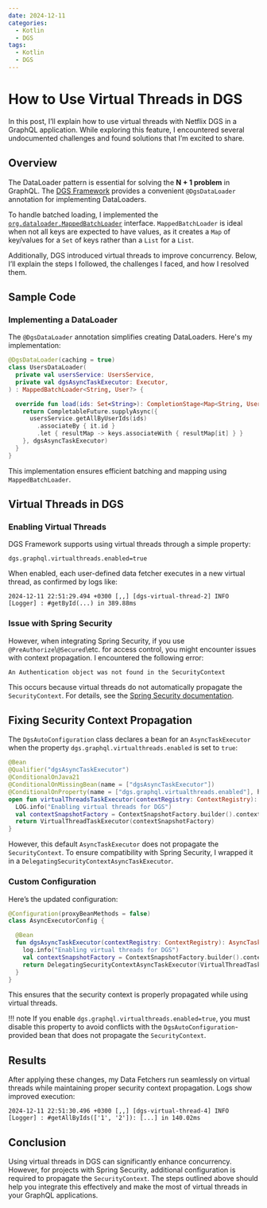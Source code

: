 ```yaml
---
date: 2024-12-11
categories:
  - Kotlin
  - DGS
tags:
  - Kotlin
  - DGS
---
```


# How to Use Virtual Threads in DGS

In this post, I’ll explain how to use virtual threads with Netflix DGS in a GraphQL application. While exploring this
feature, I encountered several undocumented challenges and found solutions that I’m excited to share.

<!-- more -->

## Overview

The DataLoader pattern is essential for solving the **N + 1 problem** in GraphQL.
The [DGS Framework](https://netflix.github.io/dgs/) provides a convenient `@DgsDataLoader` annotation for implementing
DataLoaders.

To handle batched loading, I implemented the [
`org.dataloader.MappedBatchLoader`](https://netflix.github.io/dgs/data-loaders/#mappedbatchloader) interface.
`MappedBatchLoader` is ideal when not all keys are expected to have values, as it creates a `Map` of key/values for a
`Set` of keys rather than a `List` for a `List`.

Additionally, DGS introduced virtual threads to improve concurrency. Below, I’ll explain the steps I followed, the
challenges I faced, and how I resolved them.

## Sample Code

### Implementing a DataLoader

The `@DgsDataLoader` annotation simplifies creating DataLoaders. Here's my implementation:

```kotlin
@DgsDataLoader(caching = true)
class UsersDataLoader(
  private val usersService: UsersService,
  private val dgsAsyncTaskExecutor: Executor,
) : MappedBatchLoader<String, User?> {

  override fun load(ids: Set<String>): CompletionStage<Map<String, User?>> {
    return CompletableFuture.supplyAsync({
      usersService.getAllByUserIds(ids)
        .associateBy { it.id }
        .let { resultMap -> keys.associateWith { resultMap[it] } }
    }, dgsAsyncTaskExecutor)
  }
}
```

This implementation ensures efficient batching and mapping using `MappedBatchLoader`.

## Virtual Threads in DGS

### Enabling Virtual Threads

DGS Framework supports using virtual threads through a simple property:

```properties
dgs.graphql.virtualthreads.enabled=true
```

When enabled, each user-defined data fetcher executes in a new virtual thread, as confirmed by logs like:

```
2024-12-11 22:51:29.494 +0300 [,,] [dgs-virtual-thread-2] INFO [Logger] : #getById(...) in 389.88ms
```

### Issue with Spring Security

However, when integrating Spring Security, if you use `@PreAuthorize`\\`@Secured`\etc. for access control, you might
encounter issues with context propagation. I encountered the following error:

```
An Authentication object was not found in the SecurityContext
```

This occurs because virtual threads do not automatically propagate the `SecurityContext`. For details, see
the [Spring Security documentation](https://docs.spring.io/spring-security/reference/features/integrations/concurrency.html).

## Fixing Security Context Propagation

The `DgsAutoConfiguration` class declares a bean for an `AsyncTaskExecutor` when the property
`dgs.graphql.virtualthreads.enabled` is set to `true`:

```kotlin
@Bean
@Qualifier("dgsAsyncTaskExecutor")
@ConditionalOnJava21
@ConditionalOnMissingBean(name = ["dgsAsyncTaskExecutor"])
@ConditionalOnProperty(name = ["dgs.graphql.virtualthreads.enabled"], havingValue = "true", matchIfMissing = false)
open fun virtualThreadsTaskExecutor(contextRegistry: ContextRegistry): AsyncTaskExecutor {
  LOG.info("Enabling virtual threads for DGS")
  val contextSnapshotFactory = ContextSnapshotFactory.builder().contextRegistry(contextRegistry).build()
  return VirtualThreadTaskExecutor(contextSnapshotFactory)
}
```

However, this default `AsyncTaskExecutor` does not propagate the `SecurityContext`. To ensure compatibility with Spring
Security, I wrapped it in a `DelegatingSecurityContextAsyncTaskExecutor`.

### Custom Configuration

Here’s the updated configuration:

```kotlin
@Configuration(proxyBeanMethods = false)
class AsyncExecutorConfig {

  @Bean
  fun dgsAsyncTaskExecutor(contextRegistry: ContextRegistry): AsyncTaskExecutor {
    log.info("Enabling virtual threads for DGS")
    val contextSnapshotFactory = ContextSnapshotFactory.builder().contextRegistry(contextRegistry).build()
    return DelegatingSecurityContextAsyncTaskExecutor(VirtualThreadTaskExecutor(contextSnapshotFactory))
  }
}
```

This ensures that the security context is properly propagated while using virtual threads.

!!! note
    If you enable `dgs.graphql.virtualthreads.enabled=true`, you must disable this property to avoid conflicts with the
    `DgsAutoConfiguration`-provided bean that does not propagate the `SecurityContext`.

## Results

After applying these changes, my Data Fetchers run seamlessly on virtual threads while maintaining proper security
context propagation. Logs show improved execution:

```
2024-12-11 22:51:30.496 +0300 [,,] [dgs-virtual-thread-4] INFO [Logger] : #getAllByIds(['1', '2']): [...] in 140.02ms
```

## Conclusion

Using virtual threads in DGS can significantly enhance concurrency. However, for projects with Spring Security,
additional configuration is required to propagate the `SecurityContext`. The steps outlined above should help you
integrate this effectively and make the most of virtual threads in your GraphQL applications.